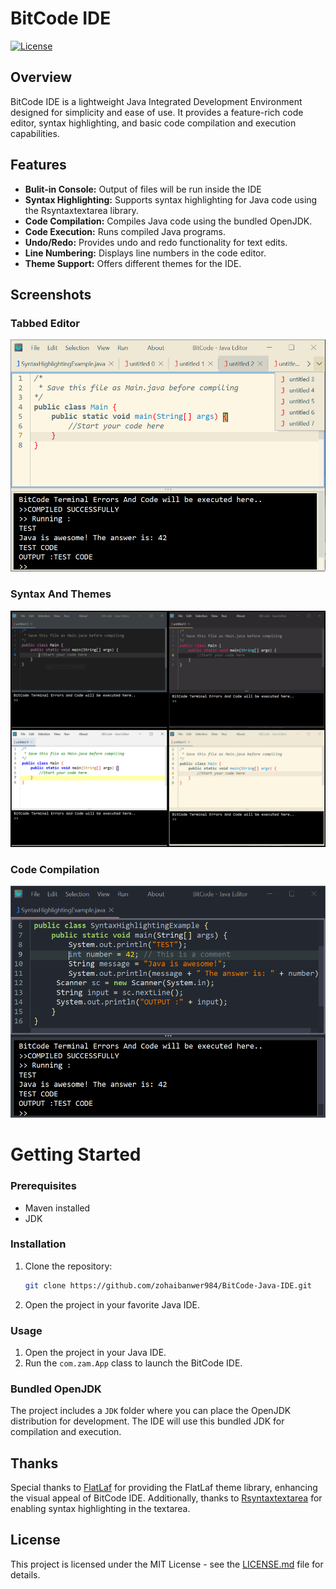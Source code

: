 # BitCode IDE

[![License](https://img.shields.io/badge/License-MIT-blue.svg)](LICENSE)
## Overview

BitCode IDE is a lightweight Java Integrated Development Environment designed for simplicity and ease of use. It provides a feature-rich code editor, syntax highlighting, and basic code compilation and execution capabilities.

## Features

- **Bulit-in Console:** Output of files will be run inside the IDE
- **Syntax Highlighting:** Supports syntax highlighting for Java code using the Rsyntaxtextarea library.
- **Code Compilation:** Compiles Java code using the bundled OpenJDK.
- **Code Execution:** Runs compiled Java programs.
- **Undo/Redo:** Provides undo and redo functionality for text edits.
- **Line Numbering:** Displays line numbers in the code editor.
- **Theme Support:** Offers different themes for the IDE.

## Screenshots

### Tabbed Editor
<img src="/screenshots/tabbed_editor.png" alt="Tabbed Editor" width="700" height="auto">

### Syntax And Themes
<img src="/screenshots/Themes.png" alt="Syntax And Themes" width="700" height="auto">

### Code Compilation
<img src="/screenshots/consoleOutput.png" alt="Code Compilation" width="700" height="auto">

# Getting Started

### Prerequisites

- Maven installed
- JDK
  
### Installation

1. Clone the repository:

    ```bash
    git clone https://github.com/zohaibanwer984/BitCode-Java-IDE.git
    ```

2. Open the project in your favorite Java IDE.

### Usage

1. Open the project in your Java IDE.
2. Run the `com.zam.App` class to launch the BitCode IDE.

### Bundled OpenJDK

The project includes a `JDK` folder where you can place the OpenJDK distribution for development. The IDE will use this bundled JDK for compilation and execution.

## Thanks

Special thanks to [FlatLaf](https://github.com/JFormDesigner/FlatLaf) for providing the FlatLaf theme library, enhancing the visual appeal of BitCode IDE. Additionally, thanks to [Rsyntaxtextarea](https://github.com/bobbylight/RSyntaxTextArea) for enabling syntax highlighting in the textarea.

## License

This project is licensed under the MIT License - see the [LICENSE.md](LICENSE.md) file for details.
